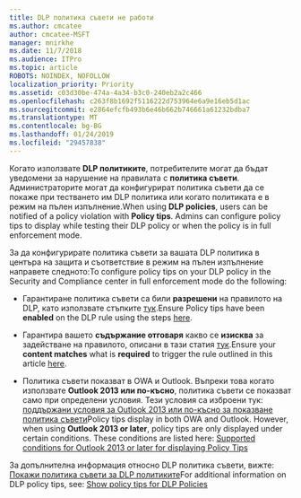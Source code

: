 ```yaml
---
title: DLP политика съвети не работи
ms.author: cmcatee
author: cmcatee-MSFT
manager: mnirkhe
ms.date: 11/7/2018
ms.audience: ITPro
ms.topic: article
ROBOTS: NOINDEX, NOFOLLOW
localization_priority: Priority
ms.assetid: c03d30be-474a-4a34-b3c0-240eb2a2c466
ms.openlocfilehash: c263f8b1692f5116222d753964e6a9e16eb5d1ac
ms.sourcegitcommit: e2864efcfb493b6e46b662b746661a61232bdba7
ms.translationtype: MT
ms.contentlocale: bg-BG
ms.lasthandoff: 01/24/2019
ms.locfileid: "29457838"
---
```

<span data-ttu-id="4dcb2-p101">Когато използвате **DLP политиките**, потребителите могат да бъдат уведомени за нарушение на правилата с **политика съвети**. Администраторите могат да конфигурират политика съвети да се покаже при тестването им DLP политика или когато политиката е в режим на пълен изпълнение.</span><span class="sxs-lookup"><span data-stu-id="4dcb2-p101">When using **DLP policies**, users can be notified of a policy violation with **Policy tips**. Admins can configure policy tips to display while testing their DLP policy or when the policy is in full enforcement mode.</span></span> 
  
<span data-ttu-id="4dcb2-104">За да конфигурирате политика съвети за вашата DLP политика в центъра на защита и съответствие в режим на пълен изпълнение направете следното:</span><span class="sxs-lookup"><span data-stu-id="4dcb2-104">To configure policy tips on your DLP policy in the Security and Compliance center in full enforcement mode do the following:</span></span>
  
- <span data-ttu-id="4dcb2-105">Гарантиране политика съвети са били **разрешени** на правилото на DLP, като използвате стъпките [тук](https://docs.microsoft.com/en-us/office365/securitycompliance/use-notifications-and-policy-tips).</span><span class="sxs-lookup"><span data-stu-id="4dcb2-105">Ensure Policy tips have been **enabled** on the DLP rule using the steps [here](https://docs.microsoft.com/en-us/office365/securitycompliance/use-notifications-and-policy-tips).</span></span>
    
- <span data-ttu-id="4dcb2-106">Гарантира вашето **съдържание отговаря** какво се **изисква** за задействане на правилото, описани в тази статия [тук](https://docs.microsoft.com/en-us/office365/securitycompliance/what-the-sensitive-information-types-look-for).</span><span class="sxs-lookup"><span data-stu-id="4dcb2-106">Ensure your **content matches** what is **required** to trigger the rule outlined in this article [here](https://docs.microsoft.com/en-us/office365/securitycompliance/what-the-sensitive-information-types-look-for).</span></span>
    
- <span data-ttu-id="4dcb2-p102">Политика съвети показват в OWA и Outlook. Въпреки това когато използвате **Outlook 2013 или по-късно**, политика съвети се показват само при определени условия. Тези условия са изброени тук: [поддържани условия за Outlook 2013 или по-късно за показване политика съвети](https://docs.microsoft.com/en-us/office365/securitycompliance/use-notifications-and-policy-tips#outlook-2013-and-later-supports-showing-policy-tips-for-only-some-conditions)</span><span class="sxs-lookup"><span data-stu-id="4dcb2-p102">Policy tips display in both OWA and Outlook. However, when using **Outlook 2013 or later**, policy tips are only displayed under certain conditions. These conditions are listed here: [Supported conditions for Outlook 2013 or later for displaying Policy Tips](https://docs.microsoft.com/en-us/office365/securitycompliance/use-notifications-and-policy-tips#outlook-2013-and-later-supports-showing-policy-tips-for-only-some-conditions)</span></span>
    
<span data-ttu-id="4dcb2-110">За допълнителна информация относно DLP политика съвети, вижте: [Покажи политика съвети за DLP политиките](https://docs.microsoft.com/en-us/office365/securitycompliance/use-notifications-and-policy-tips)</span><span class="sxs-lookup"><span data-stu-id="4dcb2-110">For additional information on DLP policy tips, see: [Show policy tips for DLP Policies](https://docs.microsoft.com/en-us/office365/securitycompliance/use-notifications-and-policy-tips)</span></span>
  

